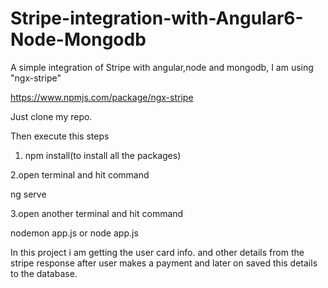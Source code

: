 # Stripe-integration-with-Angular6-Node-Mongodb

A simple integration of Stripe with angular,node and mongodb,
I am using "ngx-stripe" 

https://www.npmjs.com/package/ngx-stripe

Just clone my repo.

Then execute this steps
1. npm install(to install all the packages)

2.open terminal and hit command

ng serve 

3.open another terminal and hit command

nodemon app.js
or 
node app.js

In this project i am getting the user card info. and other details from the stripe response after user makes a payment and later on saved this details to the database.
